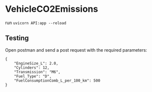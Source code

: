 # VehicleCO2Emissions
 
run ```uvicorn API:app --reload```

## Testing

Open postman and send a post request with the required parameters: 

```
{
    "EngineSize_L": 2.0,
    "Cylinders": 12,
    "Transmission": "M6",
    "Fuel_Type": "D",
    "FuelConsumptionComb_L_per_100_km": 500
}
```